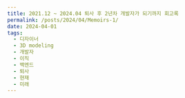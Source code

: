 ```yaml
---
title: 2021.12 ~ 2024.04 퇴사 후 2년차 개발자가 되기까지 회고록
permalink: /posts/2024/04/Memoirs-1/
date: 2024-04-01
tags:
  - 디자이너
  - 3D modeling
  - 개발자
  - 이직
  - 백엔드
  - 퇴사
  - 현재
  - 미래
---
```






